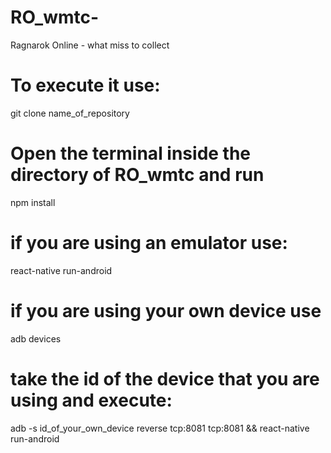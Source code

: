 # RO_wmtc-
Ragnarok Online - what miss to collect

# To execute it use:

git clone name_of_repository

# Open the terminal inside the directory of RO_wmtc and run

npm install

# if you are using an emulator use:

react-native run-android

# if you are using your own device use

adb devices

# take the id of the device that you are using and execute:

adb -s id_of_your_own_device reverse tcp:8081 tcp:8081 && react-native run-android


